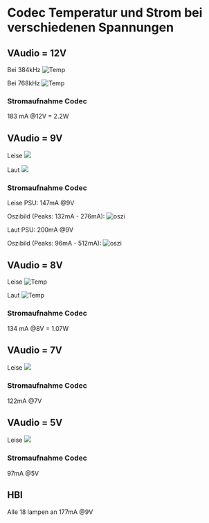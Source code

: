 # Codec Temperatur und Strom bei verschiedenen Spannungen

## VAudio = 12V

Bei 384kHz
![Temp](91_384kHz_12V.jpg)

Bei 768kHz
![Temp](92_768kHz_12V.jpg)

### Stromaufnahme Codec
183 mA @12V = 2.2W


## VAudio = 9V

Leise
![](95_9V_leise.jpg)

Laut
![](95_9V_laut.jpg)

### Stromaufnahme Codec

Leise
PSU: 147mA @9V

Oszibild (Peaks: 132mA - 276mA):
![oszi](95_Stromverbrauch_9V_leise.png)

Laut
PSU: 200mA @9V

Oszibild (Peaks: 96mA - 512mA):
![oszi](95_Stromverbrauch_9V_laut.png)

## VAudio = 8V

Leise
![Temp](93_786kHz_8V_leise.jpg)

Laut
![Temp](94_786kHz_8V_laut.jpg)

### Stromaufnahme Codec
134 mA @8V = 1.07W

## VAudio = 7V

Leise
![](96_7V_leise.jpg)

### Stromaufnahme Codec
122mA @7V

## VAudio = 5V

Leise
![](97_5V_leise.jpg)

### Stromaufnahme Codec
97mA @5V


## HBI

Alle 18 lampen an
177mA @9V
